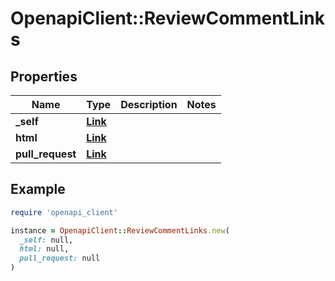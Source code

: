 # OpenapiClient::ReviewCommentLinks

## Properties

| Name | Type | Description | Notes |
| ---- | ---- | ----------- | ----- |
| **_self** | [**Link**](Link.md) |  |  |
| **html** | [**Link**](Link.md) |  |  |
| **pull_request** | [**Link**](Link.md) |  |  |

## Example

```ruby
require 'openapi_client'

instance = OpenapiClient::ReviewCommentLinks.new(
  _self: null,
  html: null,
  pull_request: null
)
```


